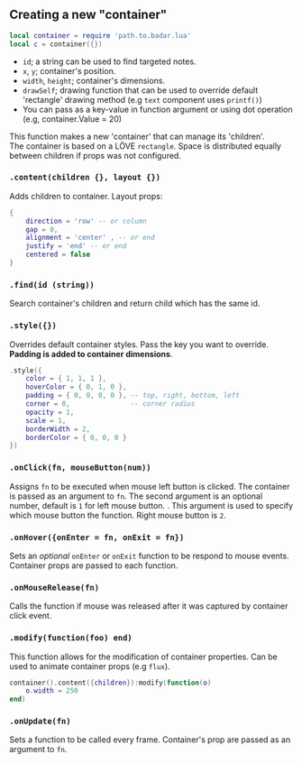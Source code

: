 ## Creating a new "container"

```lua
local container = require 'path.to.badar.lua'
local c = container({})
```

- `id`; a string can be used to find targeted notes.
- `x`, `y`; container's position.
- `width`, `height`; container's dimensions.
- `drawSelf`; drawing function that can be used to override default 'rectangle' drawing method (e.g `text` component uses `printf()`)
- You can pass as a key-value in function argument or using dot operation (e.g, container.Value = 20)

This function makes a new 'container' that can manage its 'children'. <br>
The container is based on a LÖVE `rectangle`. Space is distributed equally between children if props was not configured.

### `.content(children {}, layout {})`

Adds children to container. Layout props:

```lua
{
    direction = 'row' -- or column
    gap = 0,
    alignment = 'center' , -- or end
    justify = 'end' -- or end
    centered = false
}

```

### `.find(id (string))`

Search container's children and return child which has the same id.

### `.style({})`

Overrides default container styles. Pass the key you want to override. **Padding is added to container dimensions**.

```lua
.style({
    color = { 1, 1, 1 },
    hoverColor = { 0, 1, 0 },
    padding = { 0, 0, 0, 0 }, -- top, right, bottom, left
    corner = 0,               -- corner radius
    opacity = 1,
    scale = 1,
    borderWidth = 2,
    borderColor = { 0, 0, 0 }
})
```

### `.onClick(fn, mouseButton(num))`

Assigns `fn` to be executed when mouse left button is clicked. The container is passed as an argument to `fn`. The second argument is an optional number, default is `1` for left mouse button. . This argument is used to specify which mouse button the function. Right mouse button is `2`.

### `.onHover({onEnter = fn, onExit = fn})`

Sets an _optional_ `onEnter` or `onExit` function to be respond to mouse events. Container props are passed to each function.

### `.onMouseRelease(fn)`

Calls the function if mouse was released after it was captured by container click event.

### `.modify(function(foo) end)`

This function allows for the modification of container properties. Can be used to animate container props (e.g `flux`).

```lua
container().content({children}):modify(function(o)
    o.width = 250
end)
```

### `.onUpdate(fn)`

Sets a function to be called every frame. Container's prop are passed as an argument to `fn`.
